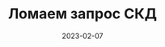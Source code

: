 ---
date: 2023-02-07
guid: 9e651eaf-5bc1-4db3-b805-61225b7faf68
title: Ломаем запрос СКД
question: "Какой из вариантов текста запроса в СКД выполнится и не упадёт?"
options:
    - 'Все упадут'
    - 'Выполнится: 1 | Упадут: 2,3,4'
    - 'Выполнится: 1,2 | Упадут: 3,4'
    - 'Выполнится: 1,2,3 | Упадут: 4'
    - 'Все выполнятся'
correct: 3
tags:
    - wtf
    - skd
    - queries
explanation: |
    В синтаксисе расширения языка запроса секции "ВЫБРАТЬ" и "ГДЕ" можно менять местами,
    располагать до самого запроса и даже дублировать.  
    А вот соединение должно лежать на своём месте.
source: https://t.me/JuniorOneS/477
images:
    - /assets/questions/2023-02-07_1_1.jpg
    - /assets/questions/2023-02-07_1_2.jpg
    - /assets/questions/2023-02-07_1_3.jpg
    - /assets/questions/2023-02-07_1_4.jpg
---